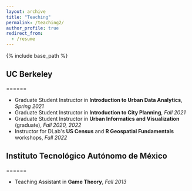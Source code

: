 ```yaml
---
layout: archive
title: "Teaching"
permalink: /teaching2/
author_profile: true
redirect_from:
  - /resume
---
```


{% include base_path %}

## UC Berkeley
======
* Graduate Student Instructor in **Introduction to Urban Data Analytics**, *Spring 2021*
* Graduate Student Instructor in **Introduction to City Planning**, *Fall 2021*
* Graduate Student Instructor in **Urban Informatics and Visualization** (graduate), *Fall 2020, 2022*
* Instructor for DLab's **US Census** and **R Geospatial Fundamentals** workshops, *Fall 2022*

## Instituto Tecnológico Autónomo de México
======
* Teaching Assistant in **Game Theory**, *Fall 2013*
